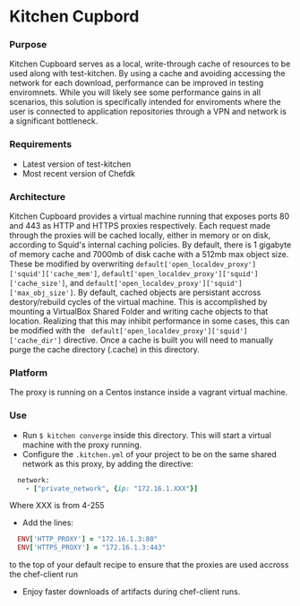 # Kitchen Cupbord

### Purpose

Kitchen Cupboard serves as a local, write-through cache of resources to be used
along with test-kitchen. By using a cache and avoiding accessing the network
for each download, performance can be improved in testing enviromnets. While
you will likely see some performance gains in all scenarios, this solution
is specifically intended for enviroments where the user is connected to
application repositories through a VPN and network is a significant bottleneck.

### Requirements
  - Latest version of test-kitchen
  - Most recent version of Chefdk

### Architecture

Kitchen Cupboard provides a virtual machine running that exposes ports 80 and
443 as HTTP and HTTPS proxies respectively. Each request made through the
proxies will be cached locally, either in memory or on disk, according to
Squid's internal caching policies. By default, there is 1 gigabyte of memory
cache and 7000mb of disk cache with a 512mb max object size. These be modified
by overwriting ```default['open_localdev_proxy']['squid']['cache_mem']```,
```default['open_localdev_proxy']['squid']['cache_size']```, and
```default['open_localdev_proxy']['squid']['max_obj_size']```. By default,
cached objects are persistant accross destory/rebuild cycles of the virtual
machine.  This is accomplished by mounting a VirtualBox Shared Folder and
writing cache objects to that location. Realizing that this may inhibit
performance in some cases, this can be modified with the ```
default['open_localdev_proxy']['squid']['cache_dir']``` directive. Once a cache
is built you will need to manually purge the cache directory (.cache) in this
directory.

### Platform

The proxy is running on a Centos instance inside a vagrant virtual machine.

### Use
  - Run ```$ kitchen converge``` inside this directory. This will start a virtual machine with the proxy running.
  - Configure the ```.kitchen.yml``` of your project to be on the same shared network as this proxy, by adding the directive:
  ```ruby
    network:
      - ["private_network", {ip: "172.16.1.XXX"}]
  ```
  Where XXX is from 4-255
  - Add the lines:
  ```ruby
    ENV['HTTP_PROXY'] = "172.16.1.3:80"
    ENV['HTTPS_PROXY'] = "172.16.1.3:443"
  ```
  to the top of your default recipe to ensure that the proxies are used accross the chef-client run
  - Enjoy faster downloads of artifacts during chef-client runs.


